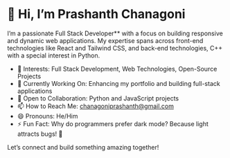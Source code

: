 # 👋 Hi, I’m Prashanth Chanagoni

I’m a passionate Full Stack Developer** with a focus on building responsive and dynamic web applications. My expertise spans across front-end technologies like React and Tailwind CSS, and back-end technologies, C++ with a special interest in Python.

- 👀 Interests: Full Stack Development, Web Technologies, Open-Source Projects
- 🌱 Currently Working On: Enhancing my portfolio and building full-stack applications
- 💞️ Open to Collaboration: Python and JavaScript projects
- 📫 How to Reach Me: [chanagoniprashanth@gmail.com](mailto:chanagoniprashanth@gmail.com)
- 😄 Pronouns: He/Him
- ⚡ Fun Fact: Why do programmers prefer dark mode? Because light attracts bugs! 🐞

Let’s connect and build something amazing together!
